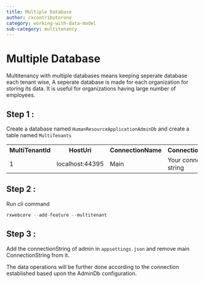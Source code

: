 ```yaml
---
title: Multiple Database
author: rxcontributorone
category: working-with-data-model
sub-category: multitenancy
---
```


# Multiple Database
Multitenancy with multiple databases means keeping seperate database each tenant wise, A seperate database is made for each organization for storing its data. It is useful for organizations having large number of employees.   

## Step 1 : 
Create a database named `HumanResourceApplicationAdminDb` and create a table named `MultiTenants`

<table class="table table-bordered">
<tr><th>MultiTenantId</th><th>HostUri</th><th>ConnectionName</th><th>ConnectionString</th></tr>
<tr><td>1</td><td>localhost:44395</td><td>Main</td><td>Your connection string</td></tr>
</table>

## Step 2 : 
Run cli command   

```js
rxwebcore --add-feature --multitenant

```

## Step 3 : 
Add the connectionString of admin in `appsettings.json` and remove main ConnectionString from it.

The data operations will be further done according to the connection established based upon the AdminDb configuration. 